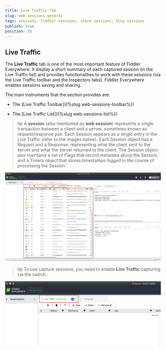 ```yaml
---
title: Live Traffic Tab
slug: web-sessions-general
tags: sessions, fiddler sessions, share sessions, http sessions
publish: true
position: 10
---
```


## Live Traffic

The __Live Traffic__ tab is one of the most important feature of Fiddler Everywhere. It display a short summary of each captured session (in the Live Traffic list) and provides functionalities to work with these sessions (via the Live Traffic toolbar and the Inspectors tabs). Fiddler Everywhere enables sessions saving and sharing.

The main instruments that the section provides are:

- The [Live Traffic Toolbar]({%slug web-sessions-toolbar%})

- The [Live Traffic List]({%slug web-sessions-list%})

>tip A **session** (also mentioned as **web session**) represents a single transaction between a client and a server, sometimes known as request/response pair. Each Session appears as a single entry in the Live Traffic (refer to the images below). Each Session object has a Request and a Response, representing what the client sent to the server and what the server returned to the client. The Session object also maintains a set of Flags that record metadata about the Session, and a Timers object that stores timestamps logged in the course of processing the Session.

![Live Traffic toolbar and list](../../../images/livetraffic/websessions/websessions-toolbar-list-full.png)

>tip To use capture sessions, you need to enable __Live Traffic__ capturing via the switch.

![Enabling Live Traffic](../../../images/livetraffic/websessions/websessions-live-traffic-capturing.png)
